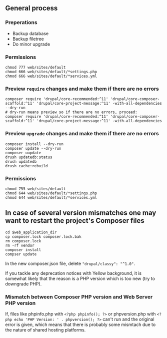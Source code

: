 ## General process

### Preperations

* Backup database
* Backup filetree
* Do minor upgrade

### Permissions

```shell
chmod 777 web/sites/default
chmod 666 web/sites/default/*settings.php
chmod 666 web/sites/default/*services.yml
```

### Preview `require` changes and make them if there are no errors

```shell
composer require 'drupal/core-recommended:^11' 'drupal/core-composer-scaffold:^11' 'drupal/core-project-message:^11' -with-all-dependencies --dry-run
# dry-run means preview so if there are no errors, proceed:
composer require 'drupal/core-recommended:^11' 'drupal/core-composer-scaffold:^11' 'drupal/core-project-message:^11' -with-all-dependencies
```

### Preview `upgrade` changes and make them if there are no errors

```shell
composer install --dry-run
composer update --dry-run
composer uupdate
drush updatedb:status
drush updatedb
drush cache:rebuild
```

### Permissions

```shell
chmod 755 web/sites/default
chmod 644 web/sites/default/*settings.php
chmod 644 web/sites/default/*services.yml
```

## In case of several version mismatches one may want to restart the project's Composer files

```shell
cd $web_application_dir
cp composer.lock composer.lock.bak
rm composer.lock
rm -rf vendor
composer install
compser update
```

In the new composer.json file, delete `"drupal/classy": "^1.0"`.

If you tackle any deprecation notices with Yellow background, it is somewhat likely that the reason is a PHP version which is too new (try to downgrade PHP).

### Mismatch between Composer PHP version and Web Server PHP version

If, files like phpinfo.php with `<?php phpinfo(); ?>` or phpversion.php with `<?php echo 'PHP Version: ' . phpversion(); ?>` can't run and the original error is given, which means that there is probably some mismtach  due to the nature of shared hosting platforms.

